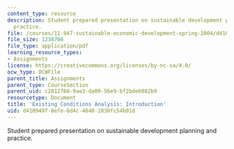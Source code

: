 ```yaml
---
content_type: resource
description: Student prepared presentation on sustainable development planning and
  practice.
file: /courses/11-947-sustainable-economic-development-spring-2004/d410949f8efe6d4c46402838fc54b91d_vietaid_phase1.pdf
file_size: 1238766
file_type: application/pdf
learning_resource_types:
- Assignments
license: https://creativecommons.org/licenses/by-nc-sa/4.0/
ocw_type: OCWFile
parent_title: Assignments
parent_type: CourseSection
parent_uid: c2812760-9ae3-da09-56e9-bf2bde6082b9
resourcetype: Document
title: 'Existing Conditions Analysis: Introduction'
uid: d410949f-8efe-6d4c-4640-2838fc54b91d
---
```

Student prepared presentation on sustainable development planning and practice.